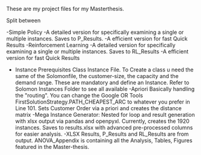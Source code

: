 These are my project files for my Masterthesis.

Split between

-Simple Policy
    -A detailed version for specifically examining a single or multiple instances. Saves to P_Results.
    -A efficient version for fast Quick Results
-Reinforcement Learning
    -A detailed version for specifically examining a single or multiple instances. Saves to RL_Results
    -A efficient version for fast Quick Results
- Instance Prerequisites
    Class Instance File. To Create a class u need the same of the Solomonfile, the customer-size, the capacity and the
    demand range. These are mandatory and define an Instance. Refer to Solomon Instances Folder to see all available
-Apriori
    Basically handling the "routing". You can change the Google OR Tools FirstSolutionStrategy.PATH_CHEAPEST_ARC to 
    whatever you prefer in Line 101. Sets Customer Order via a priori and creates the distance matrix
-Mega Instance Generator:
    Nested for loop and result generation with xlsx output via pandas and openpyxl. Currently, creates the 1920
    instances. Saves to results.xlsx with advanced pre-processed columns for easier analysis.
-XLSX
    Results, P_Results and RL_Results are from output. ANOVA_Appendix is containing all the Analysis, Tables, Figures
    featured in the Master-thesis.

